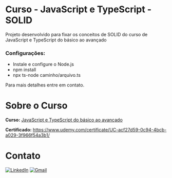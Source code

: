# Curso - JavaScript e TypeScript - SOLID

Projeto desenvolvido para fixar os conceitos de SOLID do curso de JavaScript e TypeScript do básico ao avançado

### Configurações:

- Instale e configure o Node.js
- npm install
- npx ts-node caminho/arquivo.ts

Para mais detalhes entre em contato.

# Sobre o Curso

**Curso:**
<a href="https://www.udemy.com/course/curso-de-javascript-moderno-do-basico-ao-avancado/">JavaScript e TypeScript do básico ao avançado</a>

**Certificado:**
https://www.udemy.com/certificate/UC-acf27d59-0c94-4bcb-a029-3f966f54a3b1/

# Contato

[![LinkedIn](https://img.shields.io/badge/linkedin-%230077B5.svg?style=for-the-badge&logo=linkedin&logoColor=white&link=LINK-DO-SEU-LINKEDIN)](https://www.linkedin.com/in/rodrigo-goncalves-de-anchieta/)
[![Gmail](https://img.shields.io/badge/Gmail-D14836?style=for-the-badge&logo=gmail&logoColor=white&link=mailto:rodrigoganchieta@gmail.com)](mailto:rodrigoganchieta@gmail.com)
